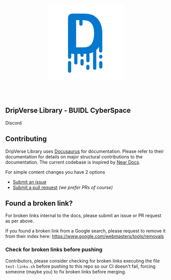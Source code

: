 <br />
<br />

<p align="center">
<img src="website/static/img/logo.png" width="240">
</p>

<br />
<br />

## DripVerse Library - BUIDL CyberSpace

Discord

## Contributing

DripVerse Library uses [Docusaurus](https://docusaurus.io) for documentation.  Please refer to their documentation for details on major structural contributions to the documentation. The current codebase is inspired by [Near Docs](https://docs.near.org).

For simple content changes you have 2 options

- [Submit an issue](https://github.com/dripverse/library/issues)
- [Submit a pull request](https://github.com/dripverse/library/pulls) *(we prefer PRs of course)*

## Found a broken link?

For broken links internal to the docs, please submit an issue or PR request as per above.

If you found a broken link from a Google search, please request to remove it from their index here: https://www.google.com/webmasters/tools/removals

### Check for broken links before pushing

Contributors, please consider checking for broken links executing the file `test-links.sh` before pushing to this repo so our CI doesn't fail, forcing someone (maybe you) to fix broken links before merging.
